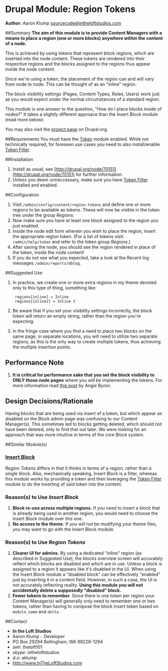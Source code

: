 # Drupal Module: Region Tokens
**Author:** Aaron Klump  <sourcecode@intheloftstudios.com>

##Summary
**The aim of this module is to provide Content Managers with a means to place a region (one or more blocks) anywhere within the content of a node.**

This is achieved by using tokens that represent block regions, which are inserted into the node content.  These tokens are rendered into their respective regions and the blocks assigned to the regions thus appear inside the node content.

Since we're using a token, the placement of the region can and will vary from node to node.  This can be thought of as an "inline" region.

The block visibility settings (Pages, Content Types, Roles, Users) work just as you would expect under the normal circumstances of a standard region.

This module is one answer to the question, "How do I place blocks inside of nodes?"  It takes a slightly different approace than the Insert Block module (read more below).

You may also visit the [project page](http://www.drupal.org/project/region_tokens) on Drupal.org.

##Requirements
You must have the [Token](https://drupal.org/project/token) module enabled.  While not technically required, for foreseen use cases you need to also install/enable [Token Filter](https://drupal.org/project/token_filter).

##Installation
1. Install as usual, see [http://drupal.org/node/70151](http://drupal.org/node/70151) for further information.
2. Unless you deem unneccessary, make sure you have [Token Filter](https://drupal.org/project/token_filter) installed and enabled.

##Configuration
1. Visit `/admin/config/content/region-tokens` and define one or more regions to be available as tokens.  These will now be visible in the token tree under the group _Regions_.
2. Now make sure you have at least one block assigned to the region you just enabled.
3. Inside the node edit form wherein you wish to place the region, insert the appropriate region token. (For a list of tokens visit: `/admin/help/token` and refer to the token group _Regions_.)
4. After saving the node, you should see the region rendered in place of the token, inside the node content!
5. If you do not see what you expected, take a look at the Recent log messages `/admin/reports/dblog`.

##Suggested Use
1. In practice, we create one or more extra regions in my theme devoted only to this type of thing, something like:

        regions[inline] = Inline
        regions[inline2] = Inline 2        
        
2. Be aware that if you set your visibility settings incorrectly, the block token will return an empty string, rather than the region you're expecting.

3. In the fringe case where you find a need to place two blocks on the same page, in separate locations, you will need to utilize two separate regions, as this is the only way to create multiple tokens, thus achieving the multiple insertion points.

## Performance Note
1. **It is critical for performance sake that you set the block visibility to ONLY those node pages** where you will be implementing the tokens.  For more information read [this post](http://www.lullabot.com/blog/article/drupal-performance-tip-block-visibility) by Angie Byron.

## Design Decisions/Rationale
Having blocks that are being used via insert of a token, but which appear as disabled on the Block admin page was confusing to our Content Manager(s).  This sometimes led to blocks getting deleted, which should not have been deleted, only to find that out later.  We were looking for an approach that was more intuitive in terms of the core Block system.

##Similar Module(s)

### [Insert Block](https://drupal.org/project/insert_block)
*Region Tokens* differs in that it thinks in terms of a region, rather than a single block.  Also, mechanically speaking, Insert Block is a filter, whereas this module works by providing a token and then leveraging the [Token Filter](https://drupal.org/project/token_filter) module to do the inserting of said token into the content.

### Reason(s) to Use *Insert Block*
1. **Block re-use across multiple regions.** If you need to insert a block that is already being used in another region, you would need to choose the Insert Block module over this one.
2. **No access to the theme.**  If you will not be modifying your theme files, you may want to go with the Insert Block module.

### Reason(s) to Use *Region Tokens*
1. **Clearer UI for admins.**  By using a dedicated "inline" region (as described in Suggested Use), the blocks overview screen will accurately reflect which blocks are disabled and which are in use.  Unless a block is assigned to a region it appears like it's disabled in the UI.  When using the Insert Block module a "disabled block" can be effectively "enabled" just by inserting it in a content field.  However, in such a case, the UI is not accurately reflecting reality.  **Using this module you will not accidentally delete a supposedly "disabled" block.**
2. **Fewer tokens to remember.**  Since there is one token per region your Content Manager(s) will generally only need to remember one or two tokens, rather than having to compose the block insert token based on `module_name` and `delta`.

##Contact
* **In the Loft Studios**
* Aaron Klump - Developer
* PO Box 29294 Bellingham, WA 98228-1294
* _aim_: theloft101
* _skype_: intheloftstudios
* _d.o_: aklump
* <http://www.InTheLoftStudios.com>
